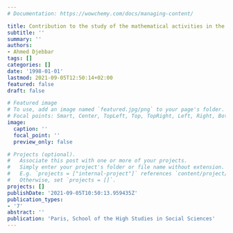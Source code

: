 ```yaml
---
# Documentation: https://wowchemy.com/docs/managing-content/

title: Contribution to the study of the mathematical activities in the Moslem West (IXth-XVIth centuries)
subtitle: ''
summary: ''
authors:
- Ahmed Djebbar
tags: []
categories: []
date: '1998-01-01'
lastmod: 2021-09-05T12:50:14+02:00
featured: false
draft: false

# Featured image
# To use, add an image named `featured.jpg/png` to your page's folder.
# Focal points: Smart, Center, TopLeft, Top, TopRight, Left, Right, BottomLeft, Bottom, BottomRight.
image:
  caption: ''
  focal_point: ''
  preview_only: false

# Projects (optional).
#   Associate this post with one or more of your projects.
#   Simply enter your project's folder or file name without extension.
#   E.g. `projects = ["internal-project"]` references `content/project/deep-learning/index.md`.
#   Otherwise, set `projects = []`.
projects: []
publishDate: '2021-09-05T10:50:13.959435Z'
publication_types:
- '7'
abstract: ''
publication: 'Paris, School of the High Studies in Social Sciences'
---
```

<style>
   footer p:nth-child(2) {
    font-size: 0.75rem;
    text-align: center;
    display: none;
}
blockquote{
  display: none;
}
 </style>